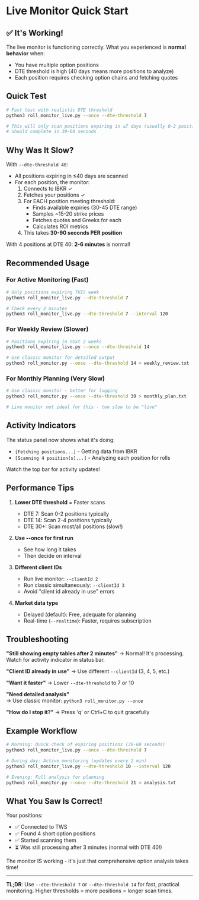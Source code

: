 # Live Monitor Quick Start

## ✅ It's Working!

The live monitor is functioning correctly. What you experienced is **normal behavior** when:
- You have multiple option positions
- DTE threshold is high (40 days means more positions to analyze)
- Each position requires checking option chains and fetching quotes

## Quick Test

```bash
# Fast test with realistic DTE threshold
python3 roll_monitor_live.py --once --dte-threshold 7

# This will only scan positions expiring in ≤7 days (usually 0-2 positions)
# Should complete in 30-60 seconds
```

## Why Was It Slow?

With `--dte-threshold 40`:
- All positions expiring in ≤40 days are scanned
- For each position, the monitor:
  1. Connects to IBKR ✓
  2. Fetches your positions ✓
  3. For EACH position meeting threshold:
     - Finds available expiries (30-45 DTE range)
     - Samples ~15-20 strike prices
     - Fetches quotes and Greeks for each
     - Calculates ROI metrics
  4. This takes **30-90 seconds PER position**

With 4 positions at DTE 40: **2-6 minutes** is normal!

## Recommended Usage

### For Active Monitoring (Fast)
```bash
# Only positions expiring THIS week
python3 roll_monitor_live.py --dte-threshold 7

# Check every 2 minutes
python3 roll_monitor_live.py --dte-threshold 7 --interval 120
```

### For Weekly Review (Slower)
```bash
# Positions expiring in next 2 weeks  
python3 roll_monitor_live.py --once --dte-threshold 14

# Use classic monitor for detailed output
python3 roll_monitor.py --once --dte-threshold 14 > weekly_review.txt
```

### For Monthly Planning (Very Slow)
```bash
# Use classic monitor - better for logging
python3 roll_monitor.py --once --dte-threshold 30 > monthly_plan.txt

# Live monitor not ideal for this - too slow to be "live"
```

## Activity Indicators

The status panel now shows what it's doing:
- `[Fetching positions...]` - Getting data from IBKR
- `[Scanning 4 position(s)...]` - Analyzing each position for rolls

Watch the top bar for activity updates!

## Performance Tips

1. **Lower DTE threshold** = Faster scans
   - DTE 7: Scan 0-2 positions typically
   - DTE 14: Scan 2-4 positions typically  
   - DTE 30+: Scan most/all positions (slow!)

2. **Use --once for first run**
   - See how long it takes
   - Then decide on interval

3. **Different client IDs**
   - Run live monitor: `--clientId 2`
   - Run classic simultaneously: `--clientId 3`
   - Avoid "client id already in use" errors

4. **Market data type**
   - Delayed (default): Free, adequate for planning
   - Real-time (`--realtime`): Faster, requires subscription

## Troubleshooting

**"Still showing empty tables after 2 minutes"**
→ Normal! It's processing. Watch for activity indicator in status bar.

**"Client ID already in use"**
→ Use different `--clientId` (3, 4, 5, etc.)

**"Want it faster"**
→ Lower `--dte-threshold` to 7 or 10

**"Need detailed analysis"**  
→ Use classic monitor: `python3 roll_monitor.py --once`

**"How do I stop it?"**
→ Press 'q' or Ctrl+C to quit gracefully

## Example Workflow

```bash
# Morning: Quick check of expiring positions (30-60 seconds)
python3 roll_monitor_live.py --once --dte-threshold 7

# During day: Active monitoring (updates every 2 min)
python3 roll_monitor_live.py --dte-threshold 10 --interval 120

# Evening: Full analysis for planning
python3 roll_monitor.py --once --dte-threshold 21 > analysis.txt
```

## What You Saw Is Correct!

Your positions:
- ✅ Connected to TWS
- ✅ Found 4 short option positions  
- ✅ Started scanning them
- ⏳ Was still processing after 3 minutes (normal with DTE 40!)

The monitor IS working - it's just that comprehensive option analysis takes time!

---

**TL;DR**: Use `--dte-threshold 7` or `--dte-threshold 14` for fast, practical monitoring. Higher thresholds = more positions = longer scan times.

